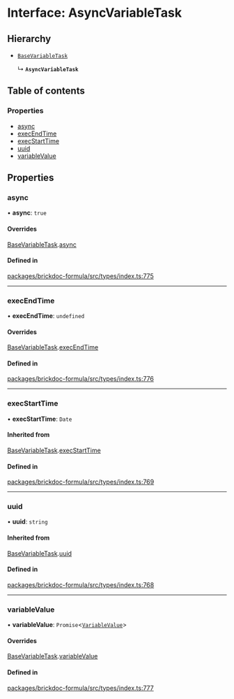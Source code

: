# Interface: AsyncVariableTask

## Hierarchy

- [`BaseVariableTask`](BaseVariableTask.md)

  ↳ **`AsyncVariableTask`**

## Table of contents

### Properties

- [async](AsyncVariableTask.md#async)
- [execEndTime](AsyncVariableTask.md#execendtime)
- [execStartTime](AsyncVariableTask.md#execstarttime)
- [uuid](AsyncVariableTask.md#uuid)
- [variableValue](AsyncVariableTask.md#variablevalue)

## Properties

### <a id="async" name="async"></a> async

• **async**: ``true``

#### Overrides

[BaseVariableTask](BaseVariableTask.md).[async](BaseVariableTask.md#async)

#### Defined in

[packages/brickdoc-formula/src/types/index.ts:775](https://github.com/brickdoc/brickdoc/blob/main/packages/brickdoc-formula/src/types/index.ts#L775)

___

### <a id="execendtime" name="execendtime"></a> execEndTime

• **execEndTime**: `undefined`

#### Overrides

[BaseVariableTask](BaseVariableTask.md).[execEndTime](BaseVariableTask.md#execendtime)

#### Defined in

[packages/brickdoc-formula/src/types/index.ts:776](https://github.com/brickdoc/brickdoc/blob/main/packages/brickdoc-formula/src/types/index.ts#L776)

___

### <a id="execstarttime" name="execstarttime"></a> execStartTime

• **execStartTime**: `Date`

#### Inherited from

[BaseVariableTask](BaseVariableTask.md).[execStartTime](BaseVariableTask.md#execstarttime)

#### Defined in

[packages/brickdoc-formula/src/types/index.ts:769](https://github.com/brickdoc/brickdoc/blob/main/packages/brickdoc-formula/src/types/index.ts#L769)

___

### <a id="uuid" name="uuid"></a> uuid

• **uuid**: `string`

#### Inherited from

[BaseVariableTask](BaseVariableTask.md).[uuid](BaseVariableTask.md#uuid)

#### Defined in

[packages/brickdoc-formula/src/types/index.ts:768](https://github.com/brickdoc/brickdoc/blob/main/packages/brickdoc-formula/src/types/index.ts#L768)

___

### <a id="variablevalue" name="variablevalue"></a> variableValue

• **variableValue**: `Promise`<[`VariableValue`](../README.md#variablevalue)\>

#### Overrides

[BaseVariableTask](BaseVariableTask.md).[variableValue](BaseVariableTask.md#variablevalue)

#### Defined in

[packages/brickdoc-formula/src/types/index.ts:777](https://github.com/brickdoc/brickdoc/blob/main/packages/brickdoc-formula/src/types/index.ts#L777)
